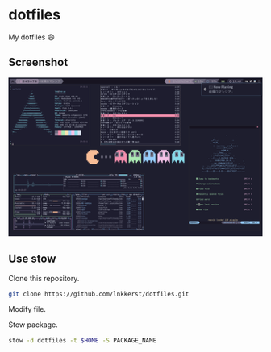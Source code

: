 # dotfiles

My dotfiles 😄

## Screenshot

![Screenshot](./.shot/2022-05-27-194930_2560x1600_scrot.png)

## Use stow

Clone this repository.

```bash
git clone https://github.com/lnkkerst/dotfiles.git
```

Modify file.

Stow package.

```bash
stow -d dotfiles -t $HOME -S PACKAGE_NAME
```
